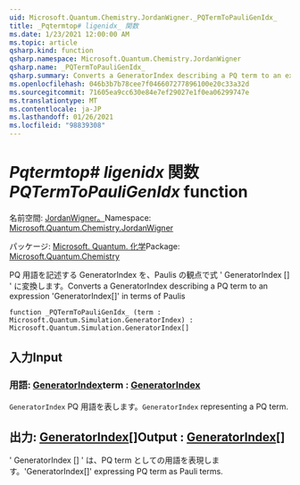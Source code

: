 ```yaml
---
uid: Microsoft.Quantum.Chemistry.JordanWigner._PQTermToPauliGenIdx_
title: _Pqtermtop# ligenidx_ 関数
ms.date: 1/23/2021 12:00:00 AM
ms.topic: article
qsharp.kind: function
qsharp.namespace: Microsoft.Quantum.Chemistry.JordanWigner
qsharp.name: _PQTermToPauliGenIdx_
qsharp.summary: Converts a GeneratorIndex describing a PQ term to an expression 'GeneratorIndex[]' in terms of Paulis
ms.openlocfilehash: 046b3b7b78cee7f046607277896100e20c33a32d
ms.sourcegitcommit: 71605ea9cc630e84e7ef29027e1f0ea06299747e
ms.translationtype: MT
ms.contentlocale: ja-JP
ms.lasthandoff: 01/26/2021
ms.locfileid: "98839308"
---
```

# <a name="_pqtermtopauligenidx_-function"></a><span data-ttu-id="e4151-102">_Pqtermtop# ligenidx_ 関数</span><span class="sxs-lookup"><span data-stu-id="e4151-102">_PQTermToPauliGenIdx_ function</span></span>

<span data-ttu-id="e4151-103">名前空間: [JordanWigner。](xref:Microsoft.Quantum.Chemistry.JordanWigner)</span><span class="sxs-lookup"><span data-stu-id="e4151-103">Namespace: [Microsoft.Quantum.Chemistry.JordanWigner](xref:Microsoft.Quantum.Chemistry.JordanWigner)</span></span>

<span data-ttu-id="e4151-104">パッケージ: [Microsoft. Quantum. 化学](https://nuget.org/packages/Microsoft.Quantum.Chemistry)</span><span class="sxs-lookup"><span data-stu-id="e4151-104">Package: [Microsoft.Quantum.Chemistry](https://nuget.org/packages/Microsoft.Quantum.Chemistry)</span></span>


<span data-ttu-id="e4151-105">PQ 用語を記述する GeneratorIndex を、Paulis の観点で式 ' GeneratorIndex [] ' に変換します。</span><span class="sxs-lookup"><span data-stu-id="e4151-105">Converts a GeneratorIndex describing a PQ term to an expression 'GeneratorIndex[]' in terms of Paulis</span></span>

```qsharp
function _PQTermToPauliGenIdx_ (term : Microsoft.Quantum.Simulation.GeneratorIndex) : Microsoft.Quantum.Simulation.GeneratorIndex[]
```


## <a name="input"></a><span data-ttu-id="e4151-106">入力</span><span class="sxs-lookup"><span data-stu-id="e4151-106">Input</span></span>

### <a name="term--generatorindex"></a><span data-ttu-id="e4151-107">用語: [GeneratorIndex](xref:Microsoft.Quantum.Simulation.GeneratorIndex)</span><span class="sxs-lookup"><span data-stu-id="e4151-107">term : [GeneratorIndex](xref:Microsoft.Quantum.Simulation.GeneratorIndex)</span></span>

<span data-ttu-id="e4151-108">`GeneratorIndex` PQ 用語を表します。</span><span class="sxs-lookup"><span data-stu-id="e4151-108">`GeneratorIndex` representing a PQ term.</span></span>



## <a name="output--generatorindex"></a><span data-ttu-id="e4151-109">出力: [GeneratorIndex](xref:Microsoft.Quantum.Simulation.GeneratorIndex)[]</span><span class="sxs-lookup"><span data-stu-id="e4151-109">Output : [GeneratorIndex](xref:Microsoft.Quantum.Simulation.GeneratorIndex)[]</span></span>

<span data-ttu-id="e4151-110">' GeneratorIndex [] ' は、PQ term としての用語を表現します。</span><span class="sxs-lookup"><span data-stu-id="e4151-110">'GeneratorIndex[]' expressing PQ term as Pauli terms.</span></span>
